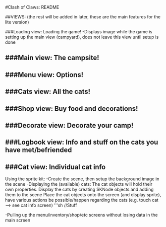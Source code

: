 #Clash of Claws: README


##VIEWS: (the rest will be added in later, these are the main features for the lite version)

###Loading view: Loading the game!
-Displays image while the game is setting up the main view (campyard), does not leave this view until setup is done


###Main view: The campsite!
-


###Menu view: Options!
-


###Cats view: All the cats!
-


###Shop view: Buy food and decorations!
-


###Decorate view: Decorate your camp!
-


###Logbook view: Info and stuff on the cats you have met/befriended
-


###Cat view: Individual cat info
-



Using the sprite kit:
-Create the scene, then setup the background image in the scene
-Displaying the (available) cats:
	The cat objects will hold their own properties. Display the cats by creating SKNode objects and adding them to the scene
	Place the cat objects onto the screen (and display sprite), have various actions be possible/happen regarding the cats (e.g. touch cat --> see cat info screen)
	'''sh
	//Stuff

-Pulling up the menu/inventory/shop/etc screens without losing data in the main screen


